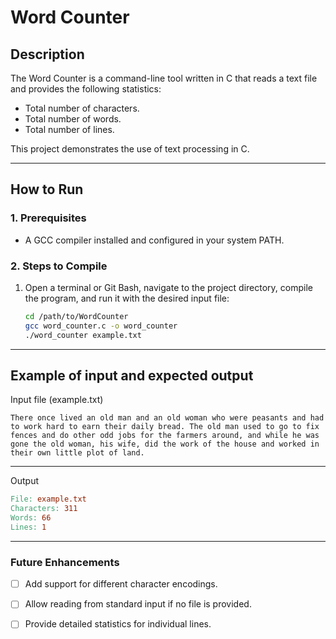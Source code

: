 # Word Counter

## Description
The Word Counter is a command-line tool written in C that reads a text file and provides the following statistics:
- Total number of characters.
- Total number of words.
- Total number of lines.

This project demonstrates the use of text processing in C.

---

## How to Run

### 1. Prerequisites
- A GCC compiler installed and configured in your system PATH.

### 2. Steps to Compile
1. Open a terminal or Git Bash, navigate to the project directory, compile the program, and run it with the desired input file:
   ```bash
   cd /path/to/WordCounter
   gcc word_counter.c -o word_counter
   ./word_counter example.txt
   ```


---
## Example of input and expected output
Input file (example.txt)
   ```vbnet
   There once lived an old man and an old woman who were peasants and had to work hard to earn their daily bread. The old man used to go to fix fences and do other odd jobs for the farmers around, and while he was gone the old woman, his wife, did the work of the house and worked in their own little plot of land.
   ```

---
Output
   ```makefile
   File: example.txt
   Characters: 311
   Words: 66
   Lines: 1
   ```

---

### Future Enhancements
- [ ] Add support for different character encodings.
- [ ] Allow reading from standard input if no file is provided.
- [ ] Provide detailed statistics for individual lines.



